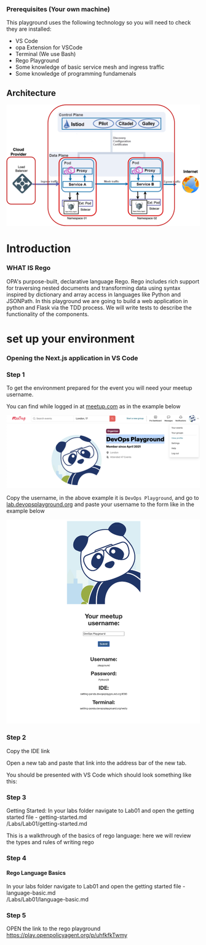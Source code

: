 ### Prerequisites (Your own machine)
This playground uses the following technology so you will need to check they are installed:

-   VS Code
-   opa Extension for VSCode
-   Terminal (We use Bash)
-   Rego Playground
-   Some knowledge of basic service mesh and ingress traffic
-   Some knowledge of programming fundamenals

## Architecture
<p align="center">
<img width="544" alt="Screenshot 2023-05-23 at 11 33 12" src="./zz_assets/zero-trust-labs.png">
</p>


# Introduction
### WHAT IS Rego
OPA's purpose-built, declarative language Rego. Rego includes rich support for traversing nested documents and transforming data using syntax inspired by dictionary and array access in languages like Python and JSONPath.
In this playground we are going to build a web application in python and Flask via the TDD process.
We will write tests to describe the functionality of the components.

# set up your environment

### Opening the Next.js application in VS Code

### Step 1
To get the environment prepared for the event you will need your meetup username.

You can find while logged in at [meetup.com](https://meetup.com) as in the example below

<p align="center">
<img width="544" alt="Screenshot 2023-05-23 at 11 33 12" src="./zz_assets/meetup.png">
</p>

Copy the username, in the above example it is `DevOps Playground`, and go to  [lab.devopsplayground.org](https://lab.devopsplayground.org/) and paste your username to the form like in the example below


<p align="center">
<img width="544" alt="Screenshot 2023-05-23 at 11 33 12" src="./zz_assets/lab.png">
</p>

### Step 2
Copy the IDE link

Open a new tab and paste that link into the address bar of the new tab. 

You should be presented with VS Code which should look something like this:

### Step 3
Getting Started:
In your labs folder navigate to Lab01 and open the getting started file -   getting-started.md  
/Labs/Lab01/getting-started.md

This is a walkthrough of the basics of rego language: here we will review the types and rules of writing rego

### Step 4
#### Rego Language Basics
In your labs folder navigate to Lab01 and open the getting started file -   language-basic.md  
/Labs/Lab01/language-basic.md 

### Step 5
OPEN the link to the rego playground
https://play.openpolicyagent.org/p/uhfkfkTwmy

